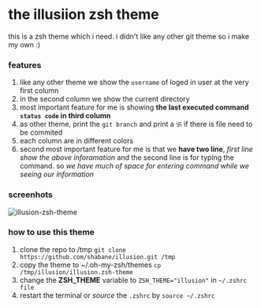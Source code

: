 # the illusiion zsh theme

this is a zsh theme which i need. i didn't like any other git theme so i make my own :)

### features
1. like any other theme we show the `username` of loged in user at the very first column
2. in the second column we show the current directory
3. most important feature for me is showing **the last executed command `status code` in third column**
4. as other theme, print the `git branch` and print a `卐` if there is file need to be commited
5. each column are in different colors
6. second most important feature for me is that we **have two line**, *first line show the above inforamation* and the second line is for typing the command. so *we have much of space for entering command while we seeing our information*

### screenhots
![illusion-zsh-theme](https://s4.uupload.ir/files/illusion_3d6z.jpg)


### how to use this theme
1. clone the repo to /tmp `git clone https://github.com/shabane/illusion.git /tmp`
2. copy the theme to ~/.oh-my-zsh/themes `cp /tmp/illusion/illusion.zsh-theme`
3. change the **ZSH_THEME** variable to `ZSH_THEME="illusion"` in `~/.zshrc file`
4. restart the terminal or *source* the `.zshrc` by `source ~/.zshrc`